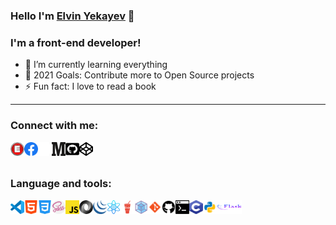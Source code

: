 ### Hello I'm [Elvin Yekayev](https://elvin-yekayev.herokuapp.com/) 👋

### I'm a front-end developer!

- 🌱 I’m currently learning everything
- 🥅 2021 Goals: Contribute more to Open Source projects
- ⚡ Fun fact: I love to read a book

---

### Connect with me:

[<img align="left" alt="elvin-yekayev.herokuapp.com" width="22px"  src="img/Letter-E.png" />](https://elvin-yekayev.herokuapp.com/)
[<img align="left" alt="facebook" width="22px" src="img/facebook.svg" />](https://www.facebook.com/profile.php?id=100009894554730)
[<img align="left" alt="linkedin" width="22px" height="22px" src="img/linkedin.svg" />](https://www.linkedin.com/in/elvin-yekayev-772870168/) 
[<img align="left" alt="medium" width="22px" height="22px" src="img/medium.svg" />](https://elvinyeka.medium.com/)
[<img align="left" alt="codeSTACKr | LinkedIn" width="22px" height="22px" src="img/github-square.svg" />](https://github.com/elvinyeka)
[<img align="left" alt="codepen" width="22px" height="22px" src="img/codepen.svg" />](https://codepen.io/ElvinYeka)

<br />
<br />

### Language and tools:

<img align="left" alt="vscode" width="22px" height="22px" src="img/vscode.svg" />
<img align="left" alt="html5" width="22px" height="22px" src="img/html-5.svg" />
<img align="left" alt="css3" width="22px" height="22px" src="img/css-3.svg" />
<img align="left" alt="sass" width="22px" height="22px" src="img/sass.svg" />
<img align="left" alt="js" width="22px" height="22px" src="img/js.png" />
<img align="left" alt="json" width="22px" height="22px" src="img/json.png" />
<img align="left" alt="jquery" width="22px" height="22px" src="img/jquery.png" />
<img align="left" alt="react" width="22px" height="22px" src="img/atom.svg" />
<img align="left" alt="gulp" width="22px" height="22px" src="img/gulp.svg" />
<img align="left" alt="webpack" width="22px" height="22px" src="img/webpack.svg" />
<img align="left" alt="git" width="22px" height="22px" src="img/git.svg" />
<img align="left" alt="github" width="22px" height="22px" src="img/github.svg" />
<img align="left" alt="terminal" width="22px" height="22px" src="img/cmd-terminal.svg" />
<img align="left" alt="c" width="22px" height="22px" src="img/c-program.svg" />
<img align="left" alt="python" width="22px" height="22px" src="img/python.svg" />
<img align="left" alt="flask" width="40px" height="22px" src="img/flask.svg" />





